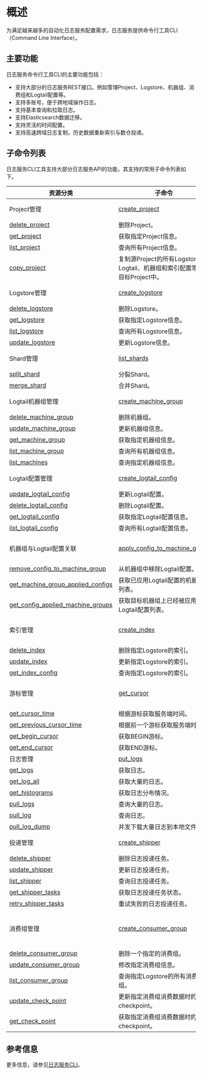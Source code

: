 # 概述

为满足越来越多的自动化日志服务配置需求，日志服务提供命令行工具CLI（Command Line Interface）。

## 主要功能

日志服务命令行工具CLI的主要功能包括：

-   支持大部分的日志服务REST接口。例如管理Project、Logstore、机器组、消费组和Logtail配置等。
-   支持多账号，便于跨地域操作日志。
-   支持基本查询和拉取日志。
-   支持Elasticsearch数据迁移。
-   支持灵活的时间配置。
-   支持高速跨域日志复制，历史数据重新索引与数仓投递。

## 子命令列表

日志服务CLI工具支持大部分日志服务API的功能，其支持的常用子命令列表如下。

|资源分类|子命令|描述|
|----|---|--|
|Project管理|[create\_project](/cn.zh-CN/开发指南/CLI参考/使用CLI/Project管理/create_project.md)|创建Project。|
|[delete\_project](/cn.zh-CN/开发指南/CLI参考/使用CLI/Project管理/delete_project.md)|删除Project。|
|[get\_project](/cn.zh-CN/开发指南/CLI参考/使用CLI/Project管理/get_project.md)|获取指定Project信息。|
|[list\_project](/cn.zh-CN/开发指南/CLI参考/使用CLI/Project管理/list_project.md)|查询所有Project信息。|
|[copy\_project](/cn.zh-CN/开发指南/CLI参考/使用CLI/Project管理/copy_project.md)|复制源Project的所有Logstore、Logtail、机器组和索引配置等到目标Project中。|
|Logstore管理|[create\_logstore](/cn.zh-CN/开发指南/CLI参考/使用CLI/Logstore管理/create_logstore.md)|创建Logstore。|
|[delete\_logstore](/cn.zh-CN/开发指南/CLI参考/使用CLI/Logstore管理/delete_logstore.md)|删除Logstore。|
|[get\_logstore](/cn.zh-CN/开发指南/CLI参考/使用CLI/Logstore管理/get_logstore.md)|获取指定Logstore信息。|
|[list\_logstore](/cn.zh-CN/开发指南/CLI参考/使用CLI/Logstore管理/list_logstore.md)|查询所有Logstore信息。|
|[update\_logstore](/cn.zh-CN/开发指南/CLI参考/使用CLI/Logstore管理/update_logstore.md)|更新Logstore信息。|
|Shard管理|[list\_shards](/cn.zh-CN/开发指南/CLI参考/使用CLI/Shard管理/list_shards.md)|获取Shard信息。|
|[split\_shard](/cn.zh-CN/开发指南/CLI参考/使用CLI/Shard管理/split_shard.md)|分裂Shard。|
|[merge\_shard](/cn.zh-CN/开发指南/CLI参考/使用CLI/Shard管理/merge_shard.md)|合并Shard。|
|Logtail机器组管理|[create\_machine\_group](/cn.zh-CN/开发指南/CLI参考/使用CLI/Logtail机器组管理/create_machine_group.md)|创建机器组。|
|[delete\_machine\_group](/cn.zh-CN/开发指南/CLI参考/使用CLI/Logtail机器组管理/delete_machine_group.md)|删除机器组。|
|[update\_machine\_group](/cn.zh-CN/开发指南/CLI参考/使用CLI/Logtail机器组管理/update_machine_group.md)|更新机器组信息。|
|[get\_machine\_group](/cn.zh-CN/开发指南/CLI参考/使用CLI/Logtail机器组管理/get_machine_group.md)|获取指定机器组信息。|
|[list\_machine\_group](/cn.zh-CN/开发指南/CLI参考/使用CLI/Logtail机器组管理/list_machine_group.md)|查询所有机器组信息。|
|[list\_machines](/cn.zh-CN/开发指南/CLI参考/使用CLI/Logtail机器组管理/list_machines.md)|查询指定机器组信息。|
|Logtail配置管理|[create\_logtail\_config](/cn.zh-CN/开发指南/CLI参考/使用CLI/Logtail配置管理/create_logtail_config.md)|创建Logtail配置。|
|[update\_logtail\_config](/cn.zh-CN/开发指南/CLI参考/使用CLI/Logtail配置管理/update_logtail_config.md)|更新Logtail配置。|
|[delete\_logtail\_config](/cn.zh-CN/开发指南/CLI参考/使用CLI/Logtail配置管理/delete_logtail_config.md)|删除Logtail配置。|
|[get\_logtail\_config](/cn.zh-CN/开发指南/CLI参考/使用CLI/Logtail配置管理/get_logtail_config.md)|获取指定Logtail配置信息。|
|[list\_logtail\_config](/cn.zh-CN/开发指南/CLI参考/使用CLI/Logtail配置管理/list_logtail_config.md)|查询所有Logtail配置信息。|
|机器组与Logtail配置关联|[apply\_config\_to\_machine\_group](/cn.zh-CN/开发指南/CLI参考/使用CLI/机器组与Logtail配置关联/apply_config_to_machine_group.md)|将Logtail配置应用到机器组。|
|[remove\_config\_to\_machine\_group](/cn.zh-CN/开发指南/CLI参考/使用CLI/机器组与Logtail配置关联/remove_config_to_machine_group.md)|从机器组中移除Logtail配置。|
|[get\_machine\_group\_applied\_configs](/cn.zh-CN/开发指南/CLI参考/使用CLI/机器组与Logtail配置关联/get_machine_group_applied_configs.md)|获取已应用Logtail配置的机器组列表。|
|[get\_config\_applied\_machine\_groups](/cn.zh-CN/开发指南/CLI参考/使用CLI/机器组与Logtail配置关联/get_config_applied_machine_groups.md)|获取目标机器组上已经被应用的Logtail配置列表。|
|索引管理|[create\_index](/cn.zh-CN/开发指南/CLI参考/使用CLI/索引管理/create_index.md)|为指定Logstore创建索引。|
|[delete\_index](/cn.zh-CN/开发指南/CLI参考/使用CLI/索引管理/delete_index.md)|删除指定Logstore的索引。|
|[update\_index](/cn.zh-CN/开发指南/CLI参考/使用CLI/索引管理/update_index.md)|更新指定Logstore的索引。|
|[get\_index\_config](/cn.zh-CN/开发指南/CLI参考/使用CLI/索引管理/get_index_config.md)|查询指定Logstore的索引。|
|游标管理|[get\_cursor](/cn.zh-CN/开发指南/CLI参考/使用CLI/游标管理/get_cursor.md)|根据时间获取对应的游标。|
|[get\_cursor\_time](/cn.zh-CN/开发指南/CLI参考/使用CLI/游标管理/get_cursor_time.md)|根据游标获取服务端时间。|
|[get\_previous\_cursor\_time](/cn.zh-CN/开发指南/CLI参考/使用CLI/游标管理/get_previous_cursor_time.md)|根据前一个游标获取服务端时间。|
|[get\_begin\_cursor](/cn.zh-CN/开发指南/CLI参考/使用CLI/游标管理/get_begin_cursor.md)|获取BEGIN游标。|
|[get\_end\_cursor](/cn.zh-CN/开发指南/CLI参考/使用CLI/游标管理/get_end_cursor.md)|获取END游标。|
|日志管理|[put\_logs](/cn.zh-CN/开发指南/CLI参考/使用CLI/日志管理/put_logs.md)|写入日志。|
|[get\_logs](/cn.zh-CN/开发指南/CLI参考/使用CLI/日志管理/get_logs.md)|获取日志。|
|[get\_log\_all](/cn.zh-CN/开发指南/CLI参考/使用CLI/日志管理/get_log_all.md)|获取大量的日志。|
|[get\_histograms](/cn.zh-CN/开发指南/CLI参考/使用CLI/日志管理/get_histograms.md)|获取日志分布情况。|
|[pull\_logs](/cn.zh-CN/开发指南/CLI参考/使用CLI/日志管理/pull_logs.md)|查询大量的日志。|
|[pull\_log](/cn.zh-CN/开发指南/CLI参考/使用CLI/日志管理/pull_log.md)|查询日志。|
|[pull\_log\_dump](/cn.zh-CN/开发指南/CLI参考/使用CLI/日志管理/pull_log_dump.md)|并发下载大量日志到本地文件。|
|投递管理|[create\_shipper](/cn.zh-CN/开发指南/CLI参考/使用CLI/投递管理/create_shipper.md)|创建日志投递任务。|
|[delete\_shipper](/cn.zh-CN/开发指南/CLI参考/使用CLI/投递管理/delete_shipper.md)|删除日志投递任务。|
|[update\_shipper](/cn.zh-CN/开发指南/CLI参考/使用CLI/投递管理/update_shipper.md)|更新日志投递任务。|
|[list\_shipper](/cn.zh-CN/开发指南/CLI参考/使用CLI/投递管理/list_shipper.md)|查询日志投递任务。|
|[get\_shipper\_tasks](/cn.zh-CN/开发指南/CLI参考/使用CLI/投递管理/get_shipper_tasks.md)|获取日志投递任务状态。|
|[retry\_shipper\_tasks](/cn.zh-CN/开发指南/CLI参考/使用CLI/投递管理/retry_shipper_tasks.md)|重试失败的日志投递任务。|
|消费组管理|[create\_consumer\_group](/cn.zh-CN/开发指南/CLI参考/使用CLI/消费组管理/create_consumer_group.md)|在指定的Logstore上创建一个消费组。|
|[delete\_consumer\_group](/cn.zh-CN/开发指南/CLI参考/使用CLI/消费组管理/delete_consumer_group.md)|删除一个指定的消费组。|
|[update\_consumer\_group](/cn.zh-CN/开发指南/CLI参考/使用CLI/消费组管理/update_consumer_group.md)|修改指定消费组信息。|
|[list\_consumer\_group](/cn.zh-CN/开发指南/CLI参考/使用CLI/消费组管理/list_consumer_group.md)|查询指定Logstore的所有消费组。|
|[update\_check\_point](/cn.zh-CN/开发指南/CLI参考/使用CLI/消费组管理/update_check_point.md)|更新指定消费组消费数据时的checkpoint。|
|[get\_check\_point](/cn.zh-CN/开发指南/CLI参考/使用CLI/消费组管理/get_check_point.md)|获取指定消费组消费数据时的checkpoint。|

## 参考信息

更多信息，请参见[日志服务CLI](https://aliyun-log-cli.readthedocs.io/en/latest/README_CN.html)。

